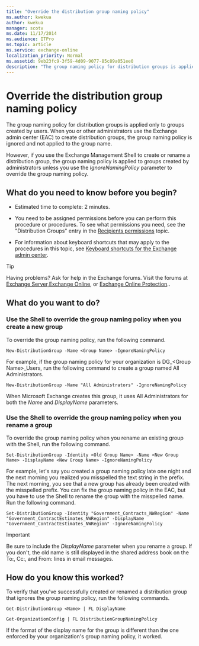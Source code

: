 ```yaml
---
title: "Override the distribution group naming policy"
ms.author: kwekua
author: kwekua
manager: scotv
ms.date: 11/17/2014
ms.audience: ITPro
ms.topic: article
ms.service: exchange-online
localization_priority: Normal
ms.assetid: 9eb23fc9-3f59-4d09-9077-85c89a051ee0
description: "The group naming policy for distribution groups is applied only to groups created by users. When you or other administrators use the Exchange admin center (EAC) to create distribution groups, the group naming policy is ignored and not applied to the group name."
---
```


# Override the distribution group naming policy

The group naming policy for distribution groups is applied only to groups created by users. When you or other administrators use the Exchange admin center (EAC) to create distribution groups, the group naming policy is ignored and not applied to the group name.
  
However, if you use the Exchange Management Shell to create or rename a distribution group, the group naming policy is applied to groups created by administrators unless you use the  _IgnoreNamingPolicy_ parameter to override the group naming policy. 
  
## What do you need to know before you begin?

- Estimated time to complete: 2 minutes.
    
- You need to be assigned permissions before you can perform this procedure or procedures. To see what permissions you need, see the "Distribution Groups" entry in the [Recipients permissions](https://technet.microsoft.com/library/5b690bcb-c6df-4511-90e1-08ca91f43b37.aspx) topic. 
    
- For information about keyboard shortcuts that may apply to the procedures in this topic, see [Keyboard shortcuts for the Exchange admin center](../../accessibility/keyboard-shortcuts-in-admin-center.md).
    
> [!TIP]
> Having problems? Ask for help in the Exchange forums. Visit the forums at [Exchange Server](https://go.microsoft.com/fwlink/p/?linkId=60612),[Exchange Online](https://go.microsoft.com/fwlink/p/?linkId=267542), or [Exchange Online Protection](https://go.microsoft.com/fwlink/p/?linkId=285351).. 
  
## What do you want to do?

### Use the Shell to override the group naming policy when you create a new group

To override the group naming policy, run the following command.
  
```
New-DistributionGroup -Name <Group Name> -IgnoreNamingPolicy
```

For example, if the group naming policy for your organization is DG_\<Group Name\>_Users, run the following command to create a group named All Administrators.
  
```
New-DistributionGroup -Name "All Administrators" -IgnoreNamingPolicy
```

When Microsoft Exchange creates this group, it uses All Administrators for both the  _Name_ and  _DisplayName_ parameters. 
  
### Use the Shell to override the group naming policy when you rename a group

To override the group naming policy when you rename an existing group with the Shell, run the following command.
  
```
Set-DistributionGroup -Identity <Old Group Name> -Name <New Group Name> -DisplayName <New Group Name> -IgnoreNamingPolicy
```

For example, let's say you created a group naming policy late one night and the next morning you realized you misspelled the text string in the prefix. The next morning, you see that a new group has already been created with the misspelled prefix. You can fix the group naming policy in the EAC, but you have to use the Shell to rename the group with the misspelled name. Run the following command.
  
```
Set-DistributionGroup -Identity "Government_Contracts_NWRegion" -Name "Government_ContractEstimates_NWRegion" -DisplayName "Government_ContractEstimates_NWRegion" -IgnoreNamingPolicy
```

> [!IMPORTANT]
> Be sure to include the  _DisplayName_ parameter when you rename a group. If you don't, the old name is still displayed in the shared address book on the To:, Cc:, and From: lines in email messages. 
  
## How do you know this worked?

To verify that you've successfully created or renamed a distribution group that ignores the group naming policy, run the following commands.
  
```
Get-DistributionGroup <Name> | FL DisplayName
```

```
Get-OrganizationConfig | FL DistributionGroupNamingPolicy

```

If the format of the display name for the group is different than the one enforced by your organization's group naming policy, it worked.
  

